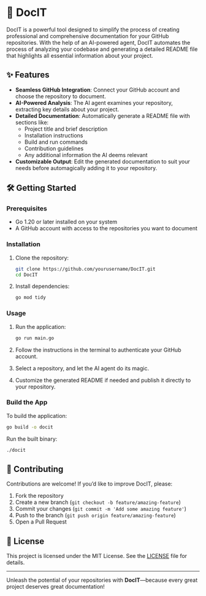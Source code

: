 # 🚀 DocIT

DocIT is a powerful tool designed to simplify the process of creating professional and comprehensive documentation for your GitHub repositories. With the help of an AI-powered agent, DocIT automates the process of analyzing your codebase and generating a detailed README file that highlights all essential information about your project.  

## ✨ Features  

- **Seamless GitHub Integration**: Connect your GitHub account and choose the repository to document.  
- **AI-Powered Analysis**: The AI agent examines your repository, extracting key details about your project.  
- **Detailed Documentation**: Automatically generate a README file with sections like:  
  - Project title and brief description  
  - Installation instructions  
  - Build and run commands  
  - Contribution guidelines  
  - Any additional information the AI deems relevant  
- **Customizable Output**: Edit the generated documentation to suit your needs before automagically adding it to your repository.  

## 🛠️ Getting Started  

### Prerequisites  
- Go 1.20 or later installed on your system  
- A GitHub account with access to the repositories you want to document  

### Installation  

1. Clone the repository:  
   ```bash  
   git clone https://github.com/yourusername/DocIT.git  
   cd DocIT  
   ```  

2. Install dependencies:  
   ```bash  
   go mod tidy  
   ```  

### Usage  

1. Run the application:  
   ```bash  
   go run main.go  
   ```  

2. Follow the instructions in the terminal to authenticate your GitHub account.  

3. Select a repository, and let the AI agent do its magic.  

4. Customize the generated README if needed and publish it directly to your repository.  

### Build the App  

To build the application:  
```bash  
go build -o docit  
```  

Run the built binary:  
```bash  
./docit  
```  

## 🤝 Contributing  

Contributions are welcome! If you’d like to improve DocIT, please:  
1. Fork the repository  
2. Create a new branch (`git checkout -b feature/amazing-feature`)  
3. Commit your changes (`git commit -m 'Add some amazing feature'`)  
4. Push to the branch (`git push origin feature/amazing-feature`)  
5. Open a Pull Request  

## 📜 License  

This project is licensed under the MIT License. See the [LICENSE](LICENSE) file for details.  

---

Unleash the potential of your repositories with **DocIT**—because every great project deserves great documentation!  
